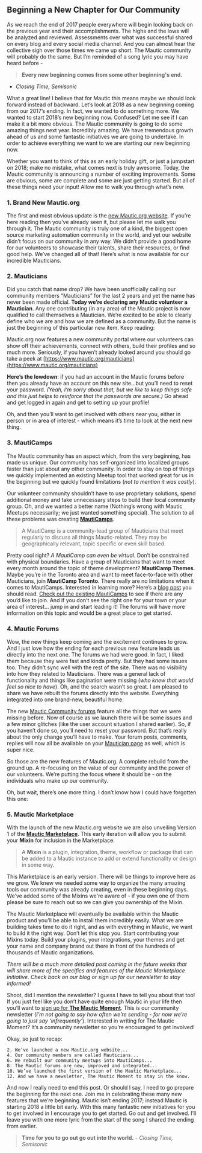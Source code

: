 ## Beginning a New Chapter for Our Community

As we reach the end of 2017 people everywhere will begin looking back on the previous year and their accomplishments. The highs and the lows will be analyzed and reviewed. Assessments over what was successful shared on every blog and every social media channel. And you can almost hear the collective sigh over those times we came up short. The Mautic community will probably do the same. But I’m reminded of a song lyric you may have heard before -

> **Every new beginning comes from some other beginning's end.**
- *Closing Time, Semisonic*

What a great line! I believe that for Mautic this means maybe we should look forward instead of backward. Let’s look at 2018 as a new beginning coming from our 2017’s ending. In fact, we wanted to do something more. We wanted to start 2018’s new beginning now. Confused? Let me see if I can make it a bit more obvious. The Mautic community is going to do some amazing things next year. Incredibly amazing. We have tremendous growth ahead of us and some fantastic initiatives we are going to undertake. In order to achieve everything we want to we are starting our new beginning now.

Whether you want to think of this as an early holiday gift, or just a jumpstart on 2018; make no mistake, what comes next is truly awesome. Today, the Mautic community is announcing a number of exciting improvements. Some are obvious, some are complete and some are just getting started. But all of these things need your input! Allow me to walk you through what’s new.

### 1. Brand New Mautic.org

The first and most obvious update is the [new Mautic.org website](https://www.mautic.org). If you’re here reading then you’ve already seen it, but please let me walk you through it. The Mautic community is truly one of a kind, the biggest open source marketing automation community in the world, and yet our website didn’t focus on our community in any way. We didn’t provide a good home for our volunteers to showcase their talents, share their resources, or find good help. We’ve changed all of that! Here’s what is now available for our incredible Mauticians.

### 2. Mauticians

Did you catch that name drop? We have been unofficially calling our community members “Mauticians” for the last 2 years and yet the name has never been made official. **Today we’re declaring any Mautic volunteer a Mautician**. Any one contributing (in any area) of the Mautic project is now qualified to call themselves a Mautician. We’re excited to be able to clearly define who we are and how we are defined as a community. But the name is just the beginning of this particular new item. Keep reading:

Mautic.org now features a new community portal where our volunteers can show off their achievements, connect with others, build their profiles and so much more. Seriously, if you haven’t already looked around you should go take a peek at [https://www.mautic.org/mauticians](https://www.mautic.org/mauticians)

**Here’s the lowdown**: if you had an account in the Mautic forums before then you already have an account on this new site...but you’ll need to reset your password. *(Yeah, I’m sorry about that, but we like to keep things safe and this just helps to reinforce that the passwords are secure.)* Go ahead and get logged in again and get to setting up your profile!

Oh, and then you’ll want to get involved with others near you, either in person or in area of interest - which means it’s time to look at the next new thing.

### 3. MautiCamps

The Mautic community has an aspect which, from the very beginning, has made us unique. Our community has self-organized into localized groups faster than just about any other community. In order to stay on top of things we quickly implemented an existing Meetup tool that worked great for us in the beginning but we quickly found limitations (*not to mention it was costly*).

Our volunteer community shouldn’t have to use proprietary solutions, spend additional money and take unnecessary steps to build their local community group. Oh, and we wanted a better name (Nothing’s wrong with Mautic Meetups necessarily; we just wanted something special). The solution to all these problems was creating [**MautiCamps**](https://www.mautic.org/mauticamps/).

> A MautiCamp is a community-lead group of Mauticians that meet regularly to discuss all things Mautic-related. They may be geographically relevant, topic specific or even skill based.

Pretty cool right? *A MautiCamp can even be virtual*. Don’t be constrained with physical boundaries. Have a group of Mauticians that want to meet every month around the topic of theme development? **MautiCamp Themes**. Maybe you’re in the Toronto area and want to meet face-to-face with other Mauticians, join **MautiCamp Toronto**. There really are no limitations when it comes to MautiCamps. Interested in learning more? Here’s a [blog post](http://dbhurley.com/re-launching-mautic-meetups/) you should read. [Check out the existing MautiCamps](https://www.mautic.org/mauticamps) to see if there are any you’d like to join. And if you don’t see the right one for your town or your area of interest... jump in and start leading it! The forums will have more information on this topic and would be a great place to get started.

### 4. Mautic Forums

Wow, the new things keep coming and the excitement continues to grow. And I just love how the ending for each previous new feature leads us directly into the next one. The forums we had were good. In fact, I liked them because they were fast and kinda pretty. But they had some issues too. They didn’t sync well with the rest of the site. There was no visibility into how they related to Mauticians. There was a general lack of functionality and things like pagination were missing (*who knew that would feel so nice to have*). Oh, and the search wasn’t so great. I am pleased to share we have rebuilt the forums directly into the website. Everything integrated into one brand-new, beautiful home.

The new [Mautic Community forums](https://www.mautic.org/forums) feature all the things that we were missing before. Now of course as we launch there will be some issues and a few minor glitches (like the user account situation I shared earlier). So, if you haven’t done so, you’ll need to reset your password. But that’s really about the only change you’ll have to make. Your forum posts, comments, replies will now all be available on your [Mautician page](https://www.mautic.org/mauticians/) as well, which is super nice.

So those are the new features of Mautic.org. A complete rebuild from the ground up. A re-focusing on the value of our community and the power of our volunteers. We’re putting the focus where it should be - on the individuals who make up our community.

Oh, but wait, there’s one more thing. I don’t know how I could have forgotten this one:

### 5. Mautic Marketplace

With the launch of the new Mautic.org website we are also unveiling Version 1 of the [**Mautic Marketplace**](https://www.mautic.org/marketplace/). This early iteration will allow you to submit your **Mixin** for inclusion in the Marketplace.

> A **Mixin** is a plugin, integration, theme, workflow or package that can be added to a Mautic instance to add or extend functionality or design in some way.

This Marketplace is an early version. There will be things to improve here as we grow. We knew we needed some way to organize the many amazing tools our community was already creating, even in these beginning days. We’ve added some of the Mixins we're aware of - if you own one of them please be sure to reach out so we can give you ownership of the Mixin.

The Mautic Marketplace will eventually be available within the Mautic product and you’ll be able to install them incredibly easily. What we are building takes time to do it right, and as with everything in Mautic, we want to build it the right way. Don’t let this stop you. Start contributing your Mixins today. Build your plugins, your integrations, your themes and get your name and company brand out there in front of the hundreds of thousands of Mautic organizations.

*There will be a much more detailed post coming in the future weeks that will share more of the specifics and features of the Mautic Marketplace initiative. Check back on our blog or sign up for our newsletter to stay informed!*

Shoot, did I mention the newsletter? I guess I have to tell you about that too! If you just feel like you don’t have quite enough Mautic in your life then you’ll want to [sign up for **The Mautic Moment**](https://www.mautic.org/get-involved/mailing-lists/). This is our community newsletter (*I'm not going to say how often we’re sending - for now we’re going to just say ‘infrequently’*). Interested in writing for The Mautic Moment? It’s a community newsletter so you’re encouraged to get involved!

Okay, so just to recap:


 	2. We’ve launched a new Mautic.org website...
 	4. Our community members are called Mauticians...
 	6. We rebuilt our community meetups into MautiCamps...
 	8. The Mautic forums are new, improved and integrated...
 	10. We’ve launched the first version of the Mautic Marketplace...
 	12. And we have a newsletter, The Mautic Moment to stay in the know.


And now I really need to end this post. Or should I say, I need to go prepare the beginning for the next one. Join me in celebrating these many new features that we’re beginning. Mautic isn’t ending 2017; instead Mautic is starting 2018 a little bit early. With this many fantastic new initiatives for you to get involved in I encourage you to get started. Go out and get involved. I’ll leave you with one more lyric from the start of the song I shared the ending from earlier.

> **Time for you to go out go out into the world.**
- *Closing Time, Semisonic*